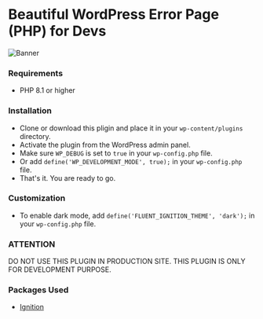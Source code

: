 # Beautiful WordPress Error Page (PHP) for Devs

![Banner](https://wpmanageninja.com/wp-content/uploads/2023/08/banner.png)

### Requirements

- PHP 8.1 or higher

### Installation

- Clone or download this pligin and place it in your `wp-content/plugins` directory.
- Activate the plugin from the WordPress admin panel.
- Make sure `WP_DEBUG` is set to `true` in your `wp-config.php` file.
- Or add `define('WP_DEVELOPMENT_MODE', true);` in your `wp-config.php` file.
- That's it. You are ready to go.

### Customization

- To enable dark mode, add `define('FLUENT_IGNITION_THEME', 'dark');` in your `wp-config.php` file.

### ATTENTION
DO NOT USE THIS PLUGIN IN PRODUCTION SITE. THIS PLUGIN IS ONLY FOR DEVELOPMENT PURPOSE.

### Packages Used

- [Ignition](https://github.com/spatie/ignition)
